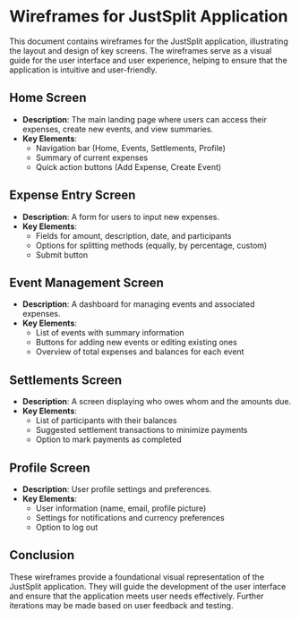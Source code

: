 # Wireframes for JustSplit Application

This document contains wireframes for the JustSplit application, illustrating the layout and design of key screens. The wireframes serve as a visual guide for the user interface and user experience, helping to ensure that the application is intuitive and user-friendly.

## Home Screen

- **Description**: The main landing page where users can access their expenses, create new events, and view summaries.
- **Key Elements**:
  - Navigation bar (Home, Events, Settlements, Profile)
  - Summary of current expenses
  - Quick action buttons (Add Expense, Create Event)

## Expense Entry Screen

- **Description**: A form for users to input new expenses.
- **Key Elements**:
  - Fields for amount, description, date, and participants
  - Options for splitting methods (equally, by percentage, custom)
  - Submit button

## Event Management Screen

- **Description**: A dashboard for managing events and associated expenses.
- **Key Elements**:
  - List of events with summary information
  - Buttons for adding new events or editing existing ones
  - Overview of total expenses and balances for each event

## Settlements Screen

- **Description**: A screen displaying who owes whom and the amounts due.
- **Key Elements**:
  - List of participants with their balances
  - Suggested settlement transactions to minimize payments
  - Option to mark payments as completed

## Profile Screen

- **Description**: User profile settings and preferences.
- **Key Elements**:
  - User information (name, email, profile picture)
  - Settings for notifications and currency preferences
  - Option to log out

## Conclusion

These wireframes provide a foundational visual representation of the JustSplit application. They will guide the development of the user interface and ensure that the application meets user needs effectively. Further iterations may be made based on user feedback and testing.